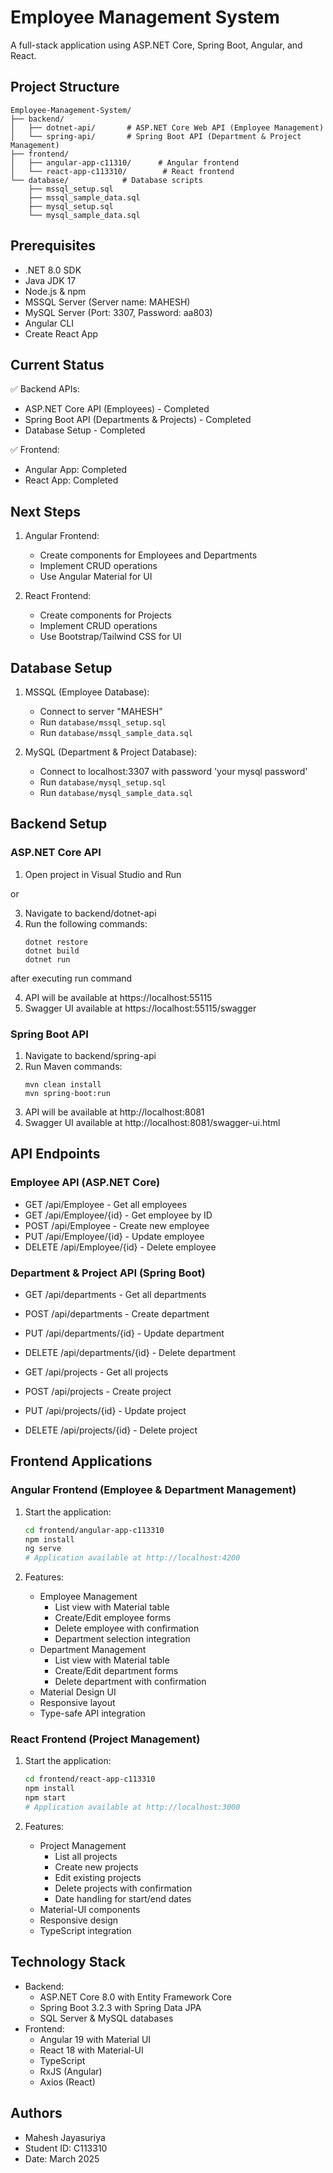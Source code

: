 # Employee Management System

A full-stack application using ASP.NET Core, Spring Boot, Angular, and React.

## Project Structure
```
Employee-Management-System/
├── backend/
│   ├── dotnet-api/       # ASP.NET Core Web API (Employee Management)
│   └── spring-api/       # Spring Boot API (Department & Project Management)
├── frontend/
│   ├── angular-app-c11310/      # Angular frontend
│   └── react-app-c113310/        # React frontend
└── database/            # Database scripts
    ├── mssql_setup.sql
    ├── mssql_sample_data.sql
    ├── mysql_setup.sql
    └── mysql_sample_data.sql
```

## Prerequisites
- .NET 8.0 SDK
- Java JDK 17
- Node.js & npm
- MSSQL Server (Server name: MAHESH)
- MySQL Server (Port: 3307, Password: aa803)
- Angular CLI
- Create React App

## Current Status
✅ Backend APIs:
- ASP.NET Core API (Employees) - Completed
- Spring Boot API (Departments & Projects) - Completed
- Database Setup - Completed

✅ Frontend:
- Angular App: Completed
- React App: Completed

## Next Steps
1. Angular Frontend:
   - Create components for Employees and Departments
   - Implement CRUD operations
   - Use Angular Material for UI

2. React Frontend:
   - Create components for Projects
   - Implement CRUD operations
   - Use Bootstrap/Tailwind CSS for UI

## Database Setup
1. MSSQL (Employee Database):
   - Connect to server "MAHESH"
   - Run `database/mssql_setup.sql`
   - Run `database/mssql_sample_data.sql`

2. MySQL (Department & Project Database):
   - Connect to localhost:3307 with password 'your mysql password'
   - Run `database/mysql_setup.sql`
   - Run `database/mysql_sample_data.sql`

## Backend Setup

### ASP.NET Core API
1. Open project in Visual Studio and Run
   
or

3. Navigate to backend/dotnet-api
4. Run the following commands:
   ```
   dotnet restore
   dotnet build
   dotnet run
   ```
after executing run command

4. API will be available at https://localhost:55115
5. Swagger UI available at https://localhost:55115/swagger

### Spring Boot API
1. Navigate to backend/spring-api
2. Run Maven commands:
   ```
   mvn clean install
   mvn spring-boot:run
   ```
3. API will be available at http://localhost:8081
4. Swagger UI available at http://localhost:8081/swagger-ui.html

## API Endpoints

### Employee API (ASP.NET Core)
- GET /api/Employee - Get all employees
- GET /api/Employee/{id} - Get employee by ID
- POST /api/Employee - Create new employee
- PUT /api/Employee/{id} - Update employee
- DELETE /api/Employee/{id} - Delete employee

### Department & Project API (Spring Boot)
- GET /api/departments - Get all departments
- POST /api/departments - Create department
- PUT /api/departments/{id} - Update department
- DELETE /api/departments/{id} - Delete department

- GET /api/projects - Get all projects
- POST /api/projects - Create project
- PUT /api/projects/{id} - Update project
- DELETE /api/projects/{id} - Delete project

## Frontend Applications

### Angular Frontend (Employee & Department Management)
1. Start the application:
   ```bash
   cd frontend/angular-app-c113310
   npm install
   ng serve
   # Application available at http://localhost:4200
   ```

2. Features:
   - Employee Management
     - List view with Material table
     - Create/Edit employee forms
     - Delete employee with confirmation
     - Department selection integration
   - Department Management
     - List view with Material table
     - Create/Edit department forms
     - Delete department with confirmation
   - Material Design UI
   - Responsive layout
   - Type-safe API integration

### React Frontend (Project Management)
1. Start the application:
   ```bash
   cd frontend/react-app-c113310
   npm install
   npm start
   # Application available at http://localhost:3000
   ```

2. Features:
   - Project Management
     - List all projects
     - Create new projects
     - Edit existing projects
     - Delete projects with confirmation
     - Date handling for start/end dates
   - Material-UI components
   - Responsive design
   - TypeScript integration

## Technology Stack
- Backend:
  - ASP.NET Core 8.0 with Entity Framework Core
  - Spring Boot 3.2.3 with Spring Data JPA
  - SQL Server & MySQL databases
- Frontend:
  - Angular 19 with Material UI
  - React 18 with Material-UI
  - TypeScript
  - RxJS (Angular)
  - Axios (React)

## Authors
- Mahesh Jayasuriya
- Student ID: C113310
- Date: March 2025
